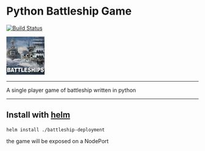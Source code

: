 # Python Battleship Game 

[![Build Status](https://travis-ci.org/zachpuck/python-battleship.svg?branch=master)](https://travis-ci.org/zachpuck/python-battleship)

<img src="icon.jpg" alt="icon" height="100px">

----

A single player game of battleship written in python

----

## Install with [helm](https://helm.sh/)

```shell
helm install ./battleship-deployment
```

the game will be exposed on a NodePort

